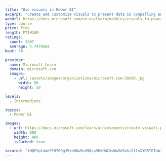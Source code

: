 ```yaml
---
title: "Use visuals in Power BI"
excerpt: "Create and customize visuals to present data in compelling and insightful ways."
webUrl: https://docs.microsoft.com/en-us/learn/modules/visuals-in-power-bi/
type: course
price: Free
length: PT1H16M
ratings:
  count: 3997
  average: 4.7470603
heat: 60

provider:
  name: Microsoft Learn
  domain: microsoft.com
  images:
    - url: /assets/images/organizations/microsoft.com-50x50.jpg
      width: 50
      height: 50

levels:
  - Intermediate

topics:
  - Power BI

images:
  - url: https://docs.microsoft.com/learn/achievements/create-visuals-power-bi-desktop-social.png
    width: 800
    height: 400
    isCached: true

secured: "iHQFVpt4ueFEH7G9gJ5+ehDwBsd9Qza5EdNWCXwWw5d9ahi211sXYK5TGTnA+j0tiSubhLcMk0sF9fCQKaPpeKIFhzILuyZnPBQH7E3pJfH7mNxOst1/i/ASoPl0F9QYJ9rLVmAuxiO59Q9amXeyQnH8+4M/jWm0E5jjo5wQxigdIY3o5xYIVA+fwZHtPS41NaiuW9iBsqFmQ30XqX70PicmShwZN15PaBKNflhsIqjK2riwwvduR+5CjPzkc1obFN/n5aIEcDNVP5dsxdcIpV9Q3qH8usQ1W7dh+2fHAXsWfNAhI5kmBQBEJpDp39FSKZ7EZ96OZEKQwTsrQwHmKNqgPQjFRS/v2eYDFvju32wl4+Zv8txJkTln7tLNO4aUNnocdAEiqS7qB+tc0xvZ0sIhauMx/X2OZNvgVRFapW0=;XMpm6Qk7sChXVttyffd4Dg=="
---
```



